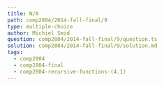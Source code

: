 ```yaml
---
title: N/A
path: comp2804/2014-fall-final/9
type: multiple-choice
author: Michiel Smid
question: comp2804/2014-fall-final/9/question.ts
solution: comp2804/2014-fall-final/9/solution.md
tags:
  - comp2804
  - comp2804-final
  - comp2804-recursive-functions-(4.1)
---
```

